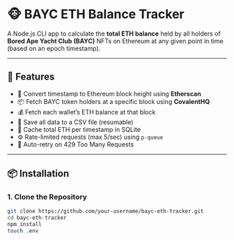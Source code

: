 # 🐵 BAYC ETH Balance Tracker

A Node.js CLI app to calculate the **total ETH balance** held by all holders of **Bored Ape Yacht Club (BAYC)** NFTs on Ethereum at any given point in time (based on an epoch timestamp).

---

## 🚀 Features

- 🔢 Convert timestamp to Ethereum block height using **Etherscan**
- 📦 Fetch BAYC token holders at a specific block using **CovalentHQ**
- 💰 Fetch each wallet’s ETH balance at that block
- 💾 Save all data to a CSV file (resumable)
- 🧠 Cache total ETH per timestamp in SQLite
- ⚙️ Rate-limited requests (max 5/sec) using `p-queue`
- 🔁 Auto-retry on 429 Too Many Requests

---

## 📦 Installation

### 1. Clone the Repository

```bash
git clone https://github.com/your-username/bayc-eth-tracker.git
cd bayc-eth-tracker
npm install
touch .env